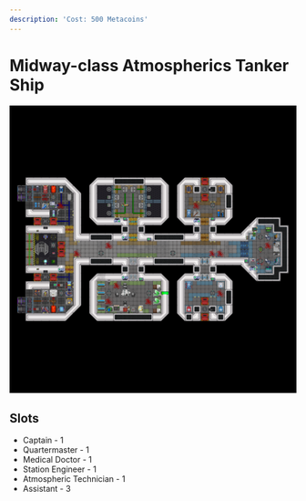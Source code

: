 ```yaml
---
description: 'Cost: 500 Metacoins'
---
```


# Midway-class Atmospherics Tanker Ship

![](<../.gitbook/assets/image (37).png>)

## Slots

* Captain - 1
* Quartermaster - 1
* Medical Doctor - 1
* Station Engineer - 1
* Atmospheric Technician - 1
* Assistant - 3
